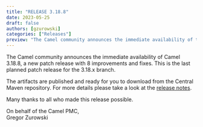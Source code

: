 ```yaml
---
title: "RELEASE 3.18.8"
date: 2023-05-25
draft: false
authors: [gzurowski]
categories: ["Releases"]
preview: "The Camel community announces the immediate availability of the new Camel 3.18.8 LTS release"
---
```


The Camel community announces the immediate availability of Camel 3.18.8, a new patch release with 8 improvements and fixes. This is the last planned patch release for the 3.18.x branch.

The artifacts are published and ready for you to download from the Central Maven repository. For more details please take a look at the [release notes](/releases/release-3.18.8/).

Many thanks to all who made this release possible.

On behalf of the Camel PMC,  
Gregor Zurowski
